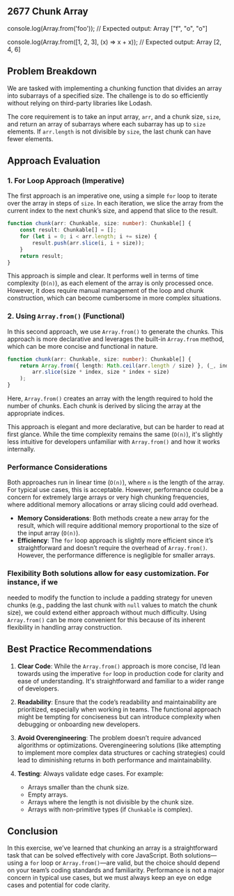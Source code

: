 ## 2677 Chunk Array

console.log(Array.from('foo'));
// Expected output: Array ["f", "o", "o"]

console.log(Array.from([1, 2, 3], (x) => x + x));
// Expected output: Array [2, 4, 6]

## Problem Breakdown
We are tasked with implementing a chunking function
that divides an array into subarrays of a specified size.
The challenge is to do so efficiently without relying on third-party libraries like Lodash.

The core requirement is to take an input array, `arr`, 
and a chunk size, `size`, and return an array of
subarrays where each subarray has up to `size` elements.
If `arr.length` is not divisible by `size`, the last chunk can have fewer elements.

## Approach Evaluation

### 1. **For Loop Approach (Imperative)**
The first approach is an imperative one, using a simple `for` loop
to iterate over the array in steps of `size`. In each
iteration, we slice the array from the current index 
to the next chunk’s size, and append that slice to the result.

```typescript
function chunk(arr: Chunkable, size: number): Chunkable[] {
    const result: Chunkable[] = [];
    for (let i = 0; i < arr.length; i += size) {
        result.push(arr.slice(i, i + size));
    }
    return result;
}
```

This approach is simple and clear. It performs well in terms of time complexity (`O(n)`), 
as each element of the array is only processed once. 
However, it does require manual management of the loop 
and chunk construction, which can become cumbersome in more complex situations.

### 2. **Using `Array.from()` (Functional)**
In this second approach, we use `Array.from()` to generate 
the chunks. This approach is more declarative and leverages 
the built-in `Array.from` method, which can be more concise and functional in nature.

```typescript
function chunk(arr: Chunkable, size: number): Chunkable[] {
    return Array.from({ length: Math.ceil(arr.length / size) }, (_, index) =>
        arr.slice(size * index, size * index + size)
    );
}
```

Here, `Array.from()` creates an array with the length required to hold the number of chunks. 
Each chunk is derived by slicing the array at the appropriate indices.

This approach is elegant and more declarative, but can be harder to read at first glance. 
While the time complexity remains the same (`O(n)`), it's slightly less intuitive for developers 
unfamiliar with `Array.from()` and how it works internally.

### Performance Considerations
Both approaches run in linear time (`O(n)`), where `n` is the length of the array. 
For typical use cases, this is acceptable. However, performance could be a concern 
for extremely large arrays or very high chunking frequencies, where additional memory 
allocations or array slicing could add overhead.

- **Memory Considerations**: Both methods create a new array for the result, which will 
require additional memory proportional to the size of the input array (`O(n)`).
- **Efficiency**: The `for` loop approach is slightly more efficient since it’s straightforward
and doesn’t require the overhead of `Array.from()`. 
However, the performance difference is negligible for smaller arrays.

### Flexibility Both solutions allow for easy customization. For instance, if we
needed to modify the function to include a padding strategy for uneven chunks
(e.g., padding the last chunk with `null` values to match the chunk size), we
could extend either approach without much difficulty. Using `Array.from()` can
be more convenient for this because of its inherent flexibility in handling
array construction.

## Best Practice Recommendations

1. **Clear Code**: While the `Array.from()` approach is more concise, I’d lean
   towards using the imperative `for` loop in production code for clarity and
ease of understanding. It's straightforward and familiar to a wider range of
developers.
   
2. **Readability**: Ensure that the code’s readability and maintainability are
   prioritized, especially when working in teams. The functional approach might
be tempting for conciseness but can introduce complexity when debugging or
onboarding new developers.

3. **Avoid Overengineering**: The problem doesn’t require advanced algorithms or
   optimizations. Overengineering solutions (like attempting to implement more
complex data structures or caching strategies) could lead to diminishing returns
in both performance and maintainability.

4. **Testing**: Always validate edge cases. For example:
   - Arrays smaller than the chunk size.
   - Empty arrays.
   - Arrays where the length is not divisible by the chunk size.
   - Arrays with non-primitive types (if `Chunkable` is complex).

## Conclusion

In this exercise, we’ve learned that chunking an array is a straightforward task
that can be solved effectively with core JavaScript. Both solutions—using a
`for` loop or `Array.from()`—are valid, but the choice should depend on your
team’s coding standards and familiarity. Performance is not a major concern in
typical use cases, but we must always keep an eye on edge cases and potential
for code clarity.
